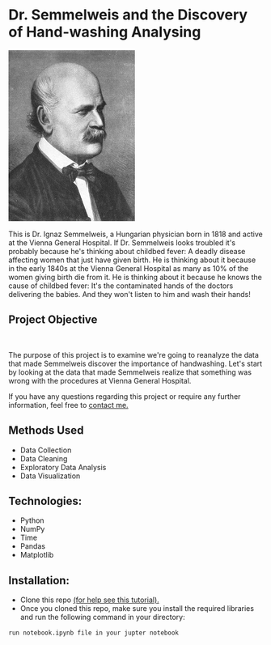 # Dr. Semmelweis and the Discovery of Hand-washing Analysing

<img src="ignaz_semmelweis_1860.jpeg">

<p>This is Dr. Ignaz Semmelweis, a Hungarian physician born in 1818 and active at the Vienna General Hospital. If Dr. Semmelweis looks troubled it's probably because he's thinking about childbed fever: A deadly disease affecting women that just have given birth. He is thinking about it because in the early 1840s at the Vienna General Hospital as many as 10% of the women giving birth die from it. He is thinking about it because he knows the cause of childbed fever: It's the contaminated hands of the doctors delivering the babies. And they won't listen to him and wash their hands!
</p>

## Project Objective
<br>
<p>The purpose of this project is to examine we're going to reanalyze the data that made Semmelweis discover the importance of handwashing. Let's start by looking at the data that made Semmelweis realize that something was wrong with the procedures at Vienna General Hospital. </p>
If you have any questions regarding this project or require any further information, feel free to <a href="https://www.linkedin.com/in/deeplearner/" target="_blank">contact me.</a>

## Methods Used
+ Data Collection
+ Data Cleaning
+ Exploratory Data Analysis
+ Data Visualization


## Technologies:
+ Python
+ NumPy 
+ Time
+ Pandas
+ Matplotlib

## Installation:
+ Clone this repo <a href="https://app.datacamp.com/workspace/w/14c65035-b2fe-425c-b976-3f29e4880484" target="_blank">(for help see this tutorial).</a>
+ Once you cloned this repo, make sure you install the required libraries and run the following command in your directory: 
```
run notebook.ipynb file in your jupter notebook
```



